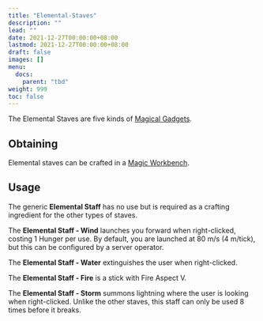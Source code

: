 ```yaml
---
title: "Elemental-Staves"
description: ""
lead: ""
date: 2021-12-27T00:00:00+08:00
lastmod: 2021-12-27T00:00:00+08:00
draft: false
images: []
menu: 
  docs:
    parent: "tbd"
weight: 999
toc: false
---
```


The Elemental Staves are five kinds of [Magical Gadgets](https://github.com/Slimefun/Slimefun4/wiki/Magical-Gadgets).

## Obtaining

Elemental staves can be crafted in a [Magic Workbench](https://github.com/Slimefun/Slimefun4/wiki/Magic-Workbench).

## Usage

The generic **Elemental Staff** has no use but is required as a crafting ingredient for the other types of staves.

The **Elemental Staff - Wind** launches you forward when right-clicked, costing 1 Hunger per use. By default, you are launched at 80 m/s (4 m/tick), but this can be configured by a server operator.

The **Elemental Staff - Water** extinguishes the user when right-clicked.

The **Elemental Staff - Fire** is a stick with Fire Aspect V.

The **Elemental Staff - Storm** summons lightning where the user is looking when right-clicked. Unlike the other staves, this staff can only be used 8 times before it breaks.
